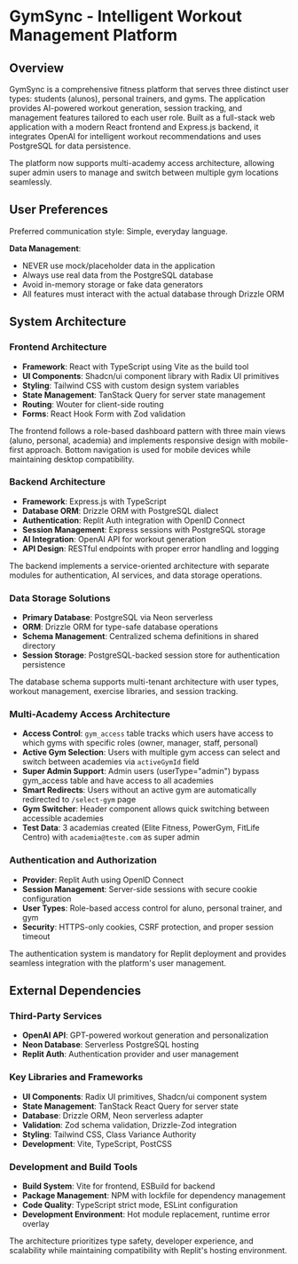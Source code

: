 # GymSync - Intelligent Workout Management Platform

## Overview

GymSync is a comprehensive fitness platform that serves three distinct user types: students (alunos), personal trainers, and gyms. The application provides AI-powered workout generation, session tracking, and management features tailored to each user role. Built as a full-stack web application with a modern React frontend and Express.js backend, it integrates OpenAI for intelligent workout recommendations and uses PostgreSQL for data persistence.

The platform now supports multi-academy access architecture, allowing super admin users to manage and switch between multiple gym locations seamlessly.

## User Preferences

Preferred communication style: Simple, everyday language.

**Data Management**: 
- NEVER use mock/placeholder data in the application
- Always use real data from the PostgreSQL database
- Avoid in-memory storage or fake data generators
- All features must interact with the actual database through Drizzle ORM

## System Architecture

### Frontend Architecture
- **Framework**: React with TypeScript using Vite as the build tool
- **UI Components**: Shadcn/ui component library with Radix UI primitives
- **Styling**: Tailwind CSS with custom design system variables
- **State Management**: TanStack Query for server state management
- **Routing**: Wouter for client-side routing
- **Forms**: React Hook Form with Zod validation

The frontend follows a role-based dashboard pattern with three main views (aluno, personal, academia) and implements responsive design with mobile-first approach. Bottom navigation is used for mobile devices while maintaining desktop compatibility.

### Backend Architecture
- **Framework**: Express.js with TypeScript
- **Database ORM**: Drizzle ORM with PostgreSQL dialect
- **Authentication**: Replit Auth integration with OpenID Connect
- **Session Management**: Express sessions with PostgreSQL storage
- **AI Integration**: OpenAI API for workout generation
- **API Design**: RESTful endpoints with proper error handling and logging

The backend implements a service-oriented architecture with separate modules for authentication, AI services, and data storage operations.

### Data Storage Solutions
- **Primary Database**: PostgreSQL via Neon serverless
- **ORM**: Drizzle ORM for type-safe database operations
- **Schema Management**: Centralized schema definitions in shared directory
- **Session Storage**: PostgreSQL-backed session store for authentication persistence

The database schema supports multi-tenant architecture with user types, workout management, exercise libraries, and session tracking.

### Multi-Academy Access Architecture
- **Access Control**: `gym_access` table tracks which users have access to which gyms with specific roles (owner, manager, staff, personal)
- **Active Gym Selection**: Users with multiple gym access can select and switch between academies via `activeGymId` field
- **Super Admin Support**: Admin users (userType="admin") bypass gym_access table and have access to all academies
- **Smart Redirects**: Users without an active gym are automatically redirected to `/select-gym` page
- **Gym Switcher**: Header component allows quick switching between accessible academies
- **Test Data**: 3 academias created (Elite Fitness, PowerGym, FitLife Centro) with `academia@teste.com` as super admin

### Authentication and Authorization
- **Provider**: Replit Auth using OpenID Connect
- **Session Management**: Server-side sessions with secure cookie configuration
- **User Types**: Role-based access control for aluno, personal trainer, and gym
- **Security**: HTTPS-only cookies, CSRF protection, and proper session timeout

The authentication system is mandatory for Replit deployment and provides seamless integration with the platform's user management.

## External Dependencies

### Third-Party Services
- **OpenAI API**: GPT-powered workout generation and personalization
- **Neon Database**: Serverless PostgreSQL hosting
- **Replit Auth**: Authentication provider and user management

### Key Libraries and Frameworks
- **UI Components**: Radix UI primitives, Shadcn/ui component system
- **State Management**: TanStack React Query for server state
- **Database**: Drizzle ORM, Neon serverless adapter
- **Validation**: Zod schema validation, Drizzle-Zod integration
- **Styling**: Tailwind CSS, Class Variance Authority
- **Development**: Vite, TypeScript, PostCSS

### Development and Build Tools
- **Build System**: Vite for frontend, ESBuild for backend
- **Package Management**: NPM with lockfile for dependency management
- **Code Quality**: TypeScript strict mode, ESLint configuration
- **Development Environment**: Hot module replacement, runtime error overlay

The architecture prioritizes type safety, developer experience, and scalability while maintaining compatibility with Replit's hosting environment.
